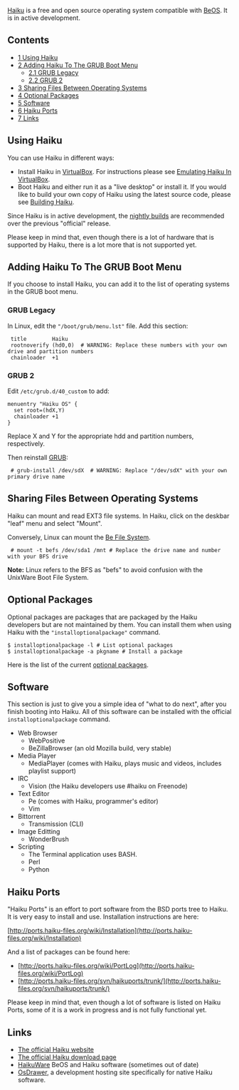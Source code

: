 [Haiku](http://www.haiku-os.org/) is a free and open source operating system compatible with [BeOS](https://en.wikipedia.org/wiki/BeOS "wikipedia:BeOS"). It is in active development.

## Contents

*   [1 Using Haiku](#Using_Haiku)
*   [2 Adding Haiku To The GRUB Boot Menu](#Adding_Haiku_To_The_GRUB_Boot_Menu)
    *   [2.1 GRUB Legacy](#GRUB_Legacy)
    *   [2.2 GRUB 2](#GRUB_2)
*   [3 Sharing Files Between Operating Systems](#Sharing_Files_Between_Operating_Systems)
*   [4 Optional Packages](#Optional_Packages)
*   [5 Software](#Software)
*   [6 Haiku Ports](#Haiku_Ports)
*   [7 Links](#Links)

## Using Haiku

You can use Haiku in different ways:

*   Install Haiku in [VirtualBox](/index.php/VirtualBox "VirtualBox"). For instructions please see [Emulating Haiku In VirtualBox](http://haiku-os.org/guides/virtualizing/virtualbox).
*   Boot Haiku and either run it as a "live desktop" or install it. If you would like to build your own copy of Haiku using the latest source code, please see [Building Haiku](http://haiku-os.org/guides/building).

Since Haiku is in active development, the [nightly builds](http://haiku-files.org/haiku/development/) are recommended over the previous "official" release.

Please keep in mind that, even though there is a lot of hardware that is supported by Haiku, there is a lot more that is not supported yet.

## Adding Haiku To The GRUB Boot Menu

If you choose to install Haiku, you can add it to the list of operating systems in the GRUB boot menu.

### GRUB Legacy

In Linux, edit the `"/boot/grub/menu.lst"` file. Add this section:

```
 title        Haiku
 rootnoverify (hd0,0)  # WARNING: Replace these numbers with your own drive and partition numbers
 chainloader  +1

```

### GRUB 2

Edit `/etc/grub.d/40_custom` to add:

```
menuentry "Haiku OS" {
  set root=(hdX,Y)
  chainloader +1
}

```

Replace X and Y for the appropriate hdd and partition numbers, respectively.

Then reinstall [GRUB](/index.php/GRUB "GRUB"):

```
 # grub-install /dev/sdX  # WARNING: Replace "/dev/sdX" with your own primary drive name

```

## Sharing Files Between Operating Systems

Haiku can mount and read EXT3 file systems. In Haiku, click on the deskbar "leaf" menu and select "Mount".

Conversely, Linux can mount the [Be File System](https://en.wikipedia.org/wiki/Be_File_System "wikipedia:Be File System").

```
 # mount -t befs /dev/sda1 /mnt # Replace the drive name and number with your BFS drive

```

**Note:** Linux refers to the BFS as "befs" to avoid confusion with the UnixWare Boot File System.

## Optional Packages

Optional packages are packages that are packaged by the Haiku developers but are not maintained by them. You can install them when using Haiku with the `"installoptionalpackage"` command.

```
$ installoptionalpackage -l # List optional packages
$ installoptionalpackage -a pkgname # Install a package

```

Here is the list of the current [optional packages](http://cgit.haiku-os.org/haiku/tree/build/jam/OptionalPackages).

## Software

This section is just to give you a simple idea of "what to do next", after you finish booting into Haiku. All of this software can be installed with the official `installoptionalpackage` command.

*   Web Browser
    *   WebPositive
    *   BeZillaBrowser (an old Mozilla build, very stable)
*   Media Player
    *   MediaPlayer (comes with Haiku, plays music and videos, includes playlist support)
*   IRC
    *   Vision (the Haiku developers use #haiku on Freenode)
*   Text Editor
    *   Pe (comes with Haiku, programmer's editor)
    *   Vim
*   Bittorrent
    *   Transmission (CLI)
*   Image Editting
    *   WonderBrush
*   Scripting
    *   The Terminal application uses BASH.
    *   Perl
    *   Python

## Haiku Ports

"Haiku Ports" is an effort to port software from the BSD ports tree to Haiku. It is very easy to install and use. Installation instructions are here:

[http://ports.haiku-files.org/wiki/Installation](http://ports.haiku-files.org/wiki/Installation)

And a list of packages can be found here:

*   [http://ports.haiku-files.org/wiki/PortLog](http://ports.haiku-files.org/wiki/PortLog)
*   [http://ports.haiku-files.org/svn/haikuports/trunk/](http://ports.haiku-files.org/svn/haikuports/trunk/)

Please keep in mind that, even though a lot of software is listed on Haiku Ports, some of it is a work in progress and is not fully functional yet.

## Links

*   [The official Haiku website](http://www.haiku-os.org/)
*   [The official Haiku download page](http://www.haiku-files.org/)
*   [HaikuWare](http://www.haikuware.com/) BeOS and Haiku software (sometimes out of date)
*   [OsDrawer](http://dev.osdrawer.net/), a development hosting site specifically for native Haiku software.